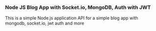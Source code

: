 ### Node JS Blog App with Socket.io, MongoDB, Auth with JWT
This is a simple Node.js application API for a simple blog app with mongodb, socket.io, jwt auth and more